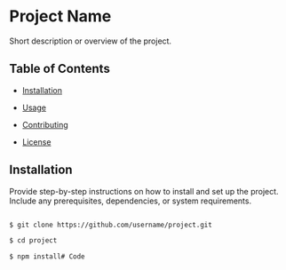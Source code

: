 # Project Name

Short description or overview of the project.

## Table of Contents

- [Installation](#installation)

- [Usage](#usage)

- [Contributing](#contributing)

- [License](#license)

## Installation

Provide step-by-step instructions on how to install and set up the project. Include any prerequisites, dependencies, or system requirements.

```bash

$ git clone https://github.com/username/project.git

$ cd project

$ npm install# Code